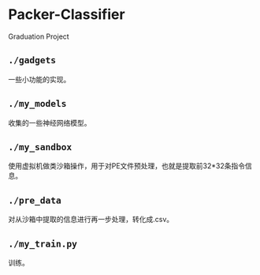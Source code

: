 # Packer-Classifier
Graduation Project

## `./gadgets`

一些小功能的实现。

## `./my_models`

收集的一些神经网络模型。

## `./my_sandbox`

使用虚拟机做类沙箱操作，用于对PE文件预处理，也就是提取前32*32条指令信息。

## `./pre_data`

对从沙箱中提取的信息进行再一步处理，转化成.csv。

## `./my_train.py`

训练。